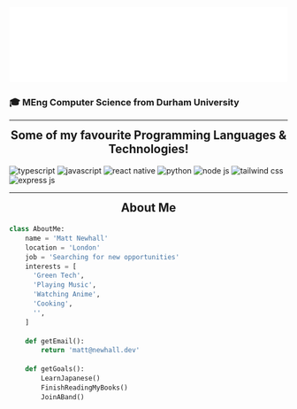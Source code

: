 <p align="center">
  <a href='#'>
    <img src='./assets/banner.svg' />
  </a>
</p>

<h3 align="left">🎓 MEng Computer Science from Durham University</h3>
<hr>

<h2 align="center" style="margin-top:2px">Some of my favourite Programming Languages & Technologies!</h2>

<p align='left'>
  <img src='https://img.icons8.com/fluent/60/000000/typescript.png' alt='typescript' />
  <img src='https://img.icons8.com/fluent/60/000000/javascript.png' alt='javascript' />
  <img src='https://img.icons8.com/color/60/000000/react-native.png' alt='react native' />
  <img src='https://img.icons8.com/fluent/60/000000/python.png' alt='python' />
  <img src='https://img.icons8.com/color/60/000000/nodejs.png' alt='node js' />
  <img src='https://img.icons8.com/color/60/000000/tailwindcss.png' alt='tailwind css' />
  <img src='https://img.icons8.com/color/60/000000/express-js.png' alt='express js' />
</p>
<hr>
<h2 align="center" style="margin-top:2px">About Me</h2>

```python
class AboutMe:
    name = 'Matt Newhall'
    location = 'London'
    job = 'Searching for new opportunities'
    interests = [
      'Green Tech',
      'Playing Music',
      'Watching Anime',
      'Cooking',
      '',
    ]

    def getEmail():
        return 'matt@newhall.dev'

    def getGoals():
        LearnJapanese()
        FinishReadingMyBooks()
        JoinABand()
```